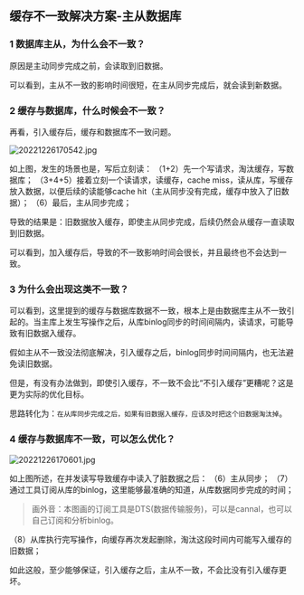 ## 缓存不一致解决方案-主从数据库

### 1 数据库主从，为什么会不一致？
原因是主动同步完成之前，会读取到旧数据。

可以看到，主从不一致的影响时间很短，在主从同步完成后，就会读到新数据。

### 2 缓存与数据库，什么时候会不一致？
再看，引入缓存后，缓存和数据库不一致问题。

![20221226170542.jpg](https://pic.imgdb.cn/item/61c830882ab3f51d91bd006e.jpg)

如上图，发生的场景也是，写后立刻读：
（1+2）先一个写请求，淘汰缓存，写数据库；
（3+4+5）接着立刻一个读请求，读缓存，cache miss，读从库，写缓存放入数据，以便后续的读能够cache hit（主从同步没有完成，缓存中放入了旧数据）；
（6）最后，主从同步完成；

导致的结果是：旧数据放入缓存，即使主从同步完成，后续仍然会从缓存一直读取到旧数据。

可以看到，加入缓存后，导致的不一致影响时间会很长，并且最终也不会达到一致。

### 3 为什么会出现这类不一致？
可以看到，这里提到的缓存与数据库数据不一致，根本上是由数据库主从不一致引起的。当主库上发生写操作之后，从库binlog同步的时间间隔内，读请求，可能导致有旧数据入缓存。

假如主从不一致没法彻底解决，引入缓存之后，binlog同步时间间隔内，也无法避免读旧数据。

但是，有没有办法做到，即使引入缓存，不一致不会比“不引入缓存”更糟呢？这是更为实际的优化目标。

思路转化为：`在从库同步完成之后，如果有旧数据入缓存，应该及时把这个旧数据淘汰掉`。

### 4 缓存与数据库不一致，可以怎么优化？

![20221226170601.jpg](https://pic.imgdb.cn/item/61c830a92ab3f51d91bd0c18.jpg)

如上图所述，在并发读写导致缓存中读入了脏数据之后：
（6）主从同步；
（7）通过工具订阅从库的binlog，这里能够最准确的知道，从库数据同步完成的时间；
> 画外音：本图画的订阅工具是DTS(数据传输服务)，可以是cannal，也可以自己订阅和分析binlog。

（8）从库执行完写操作，向缓存再次发起删除，淘汰这段时间内可能写入缓存的旧数据；

如此这般，至少能够保证，引入缓存之后，主从不一致，不会比没有引入缓存更坏。